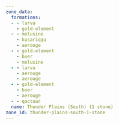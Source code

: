 ```yaml
---
zone_data:
  formations:
  - - larva
    - gold-element
  - - melusine
    - kusariqqu
    - aerouge
  - - gold-element
    - buer
    - melusine
  - - larva
    - aerouge
    - aerouge
  - - gold-element
    - buer
    - aerouge
  - - qactuar
  name: Thunder Plains (South) (1 stone)
zone_id: thunder-plains-south-1-stone
---
```

